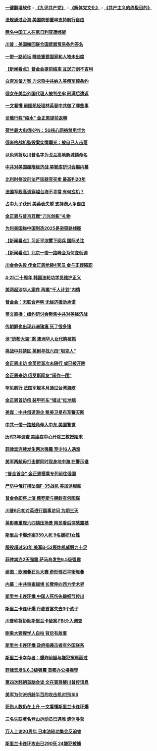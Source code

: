 #### [一键翻墙软件](https://github.com/gfw-breaker/nogfw/blob/master/README.md?t=04270625) -  [《九评共产党》](https://github.com/gfw-breaker/9ping.md?t=04270625) - [《解体党文化》](https://github.com/gfw-breaker/jtdwh.md?t=04270625) - [《共产主义的终极目的》](https://github.com/gfw-breaker/gczydzjmd.md?t=04270625)

#### [法舰通过台海 美国防部重申支持航行自由](../pages/nsc418/n11217098.md?t=04270625) 

#### [两名中国工人在尼日利亚遭绑架](../pages/nsc418/n11217100.md?t=04270625) 

#### [川普：美国撤回联合国武器贸易条约签名](../pages/nsc418/n11216651.md?t=04270625) 

#### [一带一路论坛 哪些重要国家和人物未出席](../pages/nsc418/n11216453.md?t=04270625) 

#### [【新闻看点】普金会提前结束 互送刀剑不吉利](../pages/nsc418/n11216173.md?t=04270625) 

#### [白宫准备方案 力求将中共纳入美俄军控条约](../pages/nsc418/n11216480.md?t=04270625) 

#### [俄女在美当外国代理人被判坐牢 刑满后遣返](../pages/nsc418/n11216378.md?t=04270625) 

#### [一文看懂 前国航经理林英替中共做了哪些事](../pages/nsc418/n11209507.md?t=04270625) 

#### [访俄行程“缩水” 金正恩提前返朝](../pages/nsc418/n11215584.md?t=04270625) 

#### [荷兰最大电信KPN：5G核心网络禁用华为](../pages/nsc418/n11215182.md?t=04270625) 

#### [俄米格战机坠毁案实情曝光：被自己人击落](../pages/nsc418/n11215228.md?t=04270625) 

#### [以色列将以川普名字为戈兰高地新城镇命名](../pages/nsc418/n11214872.md?t=04270625) 

#### [中共对美国超限经济战 美智库研讨会揭内幕](../pages/nsc418/n11213513.md?t=04270625) 

#### [比利时修改刑法严惩器官买卖 最高判20年](../pages/nsc418/n11214014.md?t=04270625) 

#### [法国军舰高调穿越台海不寻常 有何玄机？](../pages/nsc418/n11212958.md?t=04270625) 

#### [占中九子获刑 美英表失望 支持港人争自由](../pages/nsc418/n11214008.md?t=04270625) 

#### [金正恩与普京互赠“刀光剑影”礼物](../pages/nsc418/n11213919.md?t=04270625) 

#### [为何美国称中国制造2025是盗窃路线图](../pages/nsc418/n11213477.md?t=04270625) 

#### [【新闻看点】习近平浓雾下阅兵 国际关注](../pages/nsc418/n11213488.md?t=04270625) 

#### [【新闻看点】北京一带一路峰会为何变低调](../pages/nsc418/n11213195.md?t=04270625) 

#### [川金会失败 传金正恩枪毙4官员 金与正疑降职](../pages/nsc418/n11213139.md?t=04270625) 

#### [4·25二十周年 韩国法轮功学员维护正义](../pages/nsc418/n11212889.md?t=04270625) 

#### [美两起涉华人案件 再揭“千人计划”内情](../pages/nsc418/n11212574.md?t=04270625) 

#### [普金会：无联合声明 无经济援助承诺](../pages/nsc418/n11212638.md?t=04270625) 

#### [英文直播：纽约研讨会聚焦中共对美经济战](../pages/nsc418/n11212947.md?t=04270625) 

#### [传朝鲜也出现非洲猪瘟 死了很多猪](../pages/nsc418/n11211952.md?t=04270625) 

#### [涉“奶粉大盗”案 澳洲华人女代购被抓](../pages/nsc418/n11211110.md?t=04270625) 

#### [挑战中共禁区 英剧寻找六四“坦克人”](../pages/nsc418/n11210393.md?t=04270625) 

#### [金正恩出访 金英哲首次未随行 或已被开除](../pages/nsc418/n11211031.md?t=04270625) 

#### [金正恩来访 俄罗斯网友“闹作一团”](../pages/nsc418/n11210902.md?t=04270625) 

#### [罕见航行 法国军舰本月通过台湾海峡](../pages/nsc418/n11210844.md?t=04270625) 

#### [金正恩首访俄 装甲列车“错过”红地毯](../pages/nsc418/n11210508.md?t=04270625) 

#### [美媒：中共借道港企 租美卫星布军警天网](../pages/nsc418/n11210381.md?t=04270625) 

#### [中共一带一路触角伸入中东 美国警觉](../pages/nsc418/n11209918.md?t=04270625) 

#### [历时3年调查 美癌症中心开除三教授始末](../pages/nsc418/n11208582.md?t=04270625) 

#### [菲律宾连续发生两次强震 至少16人遇难](../pages/nsc418/n11209625.md?t=04270625) 

#### [美军两航母打击群同时现身地中海 在警示谁](../pages/nsc418/n11209663.md?t=04270625) 

#### [“普金首会” 金正恩搭乘专列前往俄国](../pages/nsc418/n11209254.md?t=04270625) 

#### [严防中俄打捞坠海F-35战机 美加派舰船](../pages/nsc418/n11208509.md?t=04270625) 

#### [普金会即将上演 俄罗斯与朝鲜有何图谋](../pages/nsc418/n11208035.md?t=04270625) 

#### [川普6月初对英进行国事访问 为期三天](../pages/nsc418/n11207967.md?t=04270625) 

#### [英影集重现六四镇压场景 网民看后深感震撼](../pages/nsc418/n11207404.md?t=04270625) 

#### [斯里兰卡爆炸案359人死 9名嫌犯1女性](../pages/nsc418/n11207496.md?t=04270625) 

#### [服役超过50年 美军B-52轰炸机威慑力十足](../pages/nsc418/n11207288.md?t=04270625) 

#### [菲律宾连2天强震 萨马岛发生6.5级强震](../pages/nsc418/n11207064.md?t=04270625) 

#### [组图：欧洲叠石头大赛 奇形怪石平衡堆叠](../pages/nsc418/n11206783.md?t=04270625) 

#### [内幕：中共审查越境 长臂伸向西方学术界](../pages/nsc418/n11203696.md?t=04270625) 

#### [斯里兰卡连环爆 中国人死伤失踪细节传出](../pages/nsc418/n11205596.md?t=04270625) 

#### [斯里兰卡连环爆 丹麦首富失去3个孩子](../pages/nsc418/n11205929.md?t=04270625) 

#### [川普称将协助斯里兰卡破案 FBI介入调查](../pages/nsc418/n11205798.md?t=04270625) 

#### [刚果大猩猩学人自拍 背后有故事](../pages/nsc418/n11205444.md?t=04270625) 

#### [斯里兰卡连环爆 政府指袭击者有外国联系](../pages/nsc418/n11205522.md?t=04270625) 

#### [斯里兰卡幸存者：爆炸前疑与嫌犯擦肩而过](../pages/nsc418/n11205362.md?t=04270625) 

#### [菲律宾发生6.3级强震 首都办公楼摇晃](../pages/nsc418/n11205269.md?t=04270625) 

#### [第四次韩朝首脑会谈 文在寅将替川普传讯息](../pages/nsc418/n11204728.md?t=04270625) 

#### [美军为何派机龄半百的攻击机对抗ISIS](../pages/nsc418/n11204969.md?t=04270625) 

#### [死伤人数仍在上升 一文看懂斯里兰卡连环爆](../pages/nsc418/n11204858.md?t=04270625) 

#### [三名失联著名登山运动员已遇难 遗体寻获](../pages/nsc418/n11204798.md?t=04270625) 

#### [万人上访20周年 日本法轮功集会反迫害](../pages/nsc418/n11204644.md?t=04270625) 

#### [斯里兰卡连环攻击已290死 24嫌犯被捕](../pages/nsc418/n11203760.md?t=04270625) 

